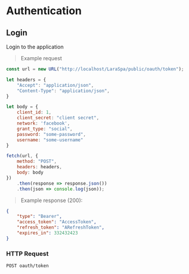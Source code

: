 <!-- START_AUTHENTICATION -->
# Authentication

## Login

Login to the application

> Example request

```javascript
const url = new URL("http://localhost/LaraSpa/public/oauth/token");

let headers = {
    "Accept": "application/json",
    "Content-Type": "application/json",
}

let body = {
    client_id: 1,
    client_secret: "client secret",
    network: 'facebook',
    grant_type: "social",
    password: "some-password",
    username: "some-username"
}

fetch(url, {
    method: "POST",
    headers: headers,
    body: body
})
    .then(response => response.json())
    .then(json => console.log(json));
```
> Example response (200):

```json
{
    "type": "Bearer",
    "access_token": "AccessToken",
    "refresh_token": "ARefreshToken",
    "expires_in": 332432423
}
```

### HTTP Request
`POST oauth/token`

<!-- END_AUTHENTICATION -->
